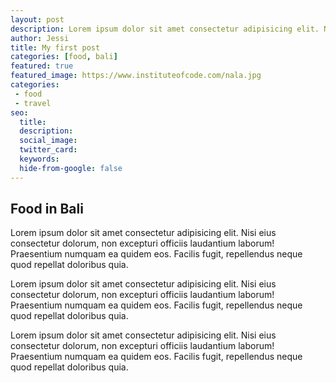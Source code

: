 ```yaml
---
layout: post
description: Lorem ipsum dolor sit amet consectetur adipisicing elit. Nisi eius consectetur dolorum, non excepturi officiis laudantium laborum! Praesentium numquam ea quidem eos.
author: Jessi
title: My first post
categories: [food, bali]
featured: true
featured_image: https://www.instituteofcode.com/nala.jpg
categories: 
 - food 
 - travel
seo: 
  title: 
  description:
  social_image:
  twitter_card:
  keywords:
  hide-from-google: false
---
```



## Food in Bali 

Lorem ipsum dolor sit amet consectetur adipisicing elit. Nisi eius consectetur dolorum, non excepturi officiis laudantium laborum! Praesentium numquam ea quidem eos. Facilis fugit, repellendus neque quod repellat doloribus quia.

Lorem ipsum dolor sit amet consectetur adipisicing elit. Nisi eius consectetur dolorum, non excepturi officiis laudantium laborum! Praesentium numquam ea quidem eos. Facilis fugit, repellendus neque quod repellat doloribus quia.

Lorem ipsum dolor sit amet consectetur adipisicing elit. Nisi eius consectetur dolorum, non excepturi officiis laudantium laborum! Praesentium numquam ea quidem eos. Facilis fugit, repellendus neque quod repellat doloribus quia.